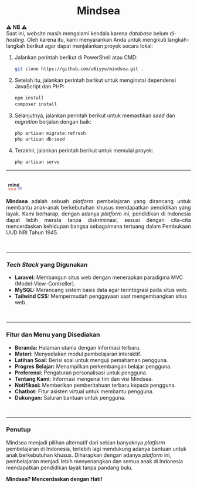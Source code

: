 <h1 align="center">Mindsea</h1>

⚠️ **NB** ⚠️  
Saat ini, website masih mengalami kendala karena _database_ belum di-_hosting_. Oleh karena itu, kami menyarankan Anda untuk mengikuti langkah-langkah berikut agar dapat menjalankan proyek secara lokal:

1. Jalankan perintah berikut di PowerShell atau CMD:
    ```bash
    git clone https://github.com/a6iyyu/mindsea.git .
    ```
2. Setelah itu, jalankan perintah berikut untuk menginstal dependensi JavaScript dan PHP:
    ```bash
    npm install
    composer install
    ```
3. Selanjutnya, jalankan perintah berikut untuk memastikan _seed_ dan _migration_ berjalan dengan baik:
    ```bash
    php artisan migrate:refresh
    php artisan db:seed
    ```
4. Terakhir, jalankan perintah berikut untuk memulai proyek:
    ```bash
    php artisan serve
    ```

---

<br />

<img src="https://github.com/a6iyyu/mindsea/blob/main/public/favicon.ico" alt="Logo" align="center" width="50" />

<br />

<p align="justify">
<strong>Mindsea</strong> adalah sebuah <i>platform</i> pembelajaran yang dirancang untuk membantu anak-anak berkebutuhan khusus mendapatkan pendidikan yang layak. Kami berharap, dengan adanya <i>platform</i> ini, pendidikan di Indonesia dapat lebih merata tanpa diskriminasi, sesuai dengan cita-cita mencerdaskan kehidupan bangsa sebagaimana tertuang dalam Pembukaan UUD NRI Tahun 1945.
</p>

<br />

---

### _Tech Stack_ yang Digunakan

-   **Laravel:** Membangun situs web dengan menerapkan paradigma MVC (Model-View-Controller).
-   **MySQL:** Merancang sistem basis data agar terintegrasi pada situs web.
-   **Tailwind CSS:** Mempermudah penggayaan saat mengembangkan situs web.

<br />

---

### Fitur dan Menu yang Disediakan

-   **Beranda:** Halaman utama dengan informasi terbaru.
-   **Materi:** Menyediakan modul pembelajaran interaktif.
-   **Latihan Soal:** Berisi soal untuk menguji pemahaman pengguna.
-   **Progres Belajar:** Menampilkan perkembangan belajar pengguna.
-   **Preferensi:** Pengaturan personalisasi untuk pengguna.
-   **Tentang Kami:** Informasi mengenai tim dan visi Mindsea.
-   **Notifikasi:** Memberikan pemberitahuan terbaru kepada pengguna.
-   **Chatbot:** Fitur asisten virtual untuk membantu pengguna.
-   **Dukungan:** Saluran bantuan untuk pengguna.

<br />

---

### Penutup

Mindsea menjadi pilihan alternatif dari sekian banyaknya _platform_ pembelajaran di Indonesia, terlebih lagi mendukung adanya bantuan untuk anak berkebutuhan khusus. Diharapkan dengan adanya _platform_ ini, pembelajaran menjadi lebih menyenangkan dan semua anak di Indonesia mendapatkan pendidikan layak tanpa pandang bulu.

**Mindsea? Mencerdaskan dengan Hati!**